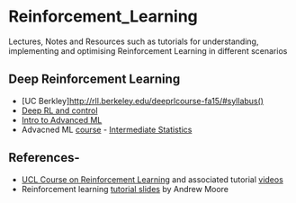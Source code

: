# Reinforcement_Learning
Lectures, Notes and Resources such as tutorials for understanding, implementing and optimising Reinforcement Learning in different scenarios

## Deep Reinforcement Learning
- [UC Berkley]http://rll.berkeley.edu/deeprlcourse-fa15/#syllabus()
- [Deep RL and control](http://www.cs.cmu.edu/~rsalakhu/10703/)
- [Intro to Advanced ML](https://sites.google.com/site/10715advancedmlintro2017f/lectures)
- Advacned ML [course](https://www.cs.cmu.edu/~epxing/Class/10715/lecture.html)
- [Intermediate Statistics](http://www.stat.cmu.edu/~larry/=stat705/)
## References-
- [UCL Course on Reinforcement Learning](http://www0.cs.ucl.ac.uk/staff/D.Silver/web/Teaching.html) and associated tutorial [videos](https://www.youtube.com/channel/UCP7jMXSY2xbc3KCAE0MHQ-A/videos)
- Reinforcement learning [tutorial slides](http://www.cs.cmu.edu/~./awm/tutorials/rl.html) by Andrew Moore
